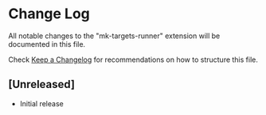 # Change Log

All notable changes to the "mk-targets-runner" extension will be documented in this file.

Check [Keep a Changelog](http://keepachangelog.com/) for recommendations on how to structure this file.

## [Unreleased]

- Initial release